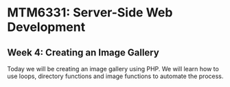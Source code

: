 # MTM6331: Server-Side Web Development
## Week 4: Creating an Image Gallery

Today we will be creating an image gallery using PHP. We will learn how to use loops, directory functions and image functions to automate the process. 
